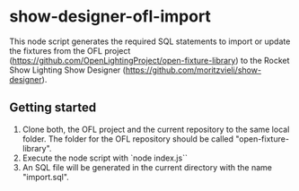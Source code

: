 # show-designer-ofl-import
This node script generates the required SQL statements to import or update the fixtures from the OFL project (https://github.com/OpenLightingProject/open-fixture-library) to the Rocket Show Lighting Show Designer (https://github.com/moritzvieli/show-designer).

## Getting started
1. Clone both, the OFL project and the current repository to the same local folder. The folder for the OFL repository should be called "open-fixture-library".
2. Execute the node script with `node index.js``
3. An SQL file will be generated in the current directory with the name "import.sql".